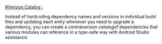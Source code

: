 [#Version Catalog :](https://developer.android.com/build/migrate-to-catalogs)

Instead of hardcoding dependency names and versions in individual build files and updating each
entry whenever you need to upgrade a dependency, you can create a central*version catalog*of
dependencies that various modules can reference in a type-safe way with Android Studio assistance.


